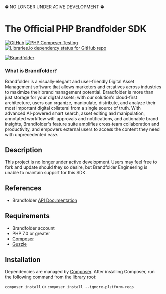 ⛔ NO LONGER UNDER ACIVE DEVELOPMENT ⛔

# The Official PHP Brandfolder SDK

[![GitHub](https://img.shields.io/github/license/brandfolder/brandfolder-sdk-php)](https://github.com/brandfolder/brandfolder-sdk-php/blob/master/LICENSE)
[![PHP Composer Testing](https://github.com/brandfolder/brandfolder-sdk-php/workflows/PHP%20Composer%20Testing/badge.svg)](https://github.com/brandfolder/brandfolder-sdk-php/actions?query=workflow%3A%22PHP+Composer+Testing%22)
[![Libraries.io dependency status for GitHub repo](https://img.shields.io/librariesio/github/brandfolder/brandfolder-sdk-php)](https://packagist.org/packages/brandfolder/brandfolder-sdk-php)

[![Brandfolder](https://cdn.brandfolder.io/YUHW9ZNT/as/znoqr595/Primary_Brandfolder_Logo.png?width=400)](https://brandfolder.com)

### What is Brandfolder?

Brandfolder is a visually-elegant and user-friendly Digital Asset Management software that allows marketers and creatives across industries to maximize their brand management potential. Brandfolder is more than just storage for your digital assets; with our solution's cloud-first architecture, users can organize, manipulate, distribute, and analyze their most important digital collateral from a single source of truth. With advanced AI-powered smart search, asset editing and manipulation, annotated workflow with approvals and notifications, and actionable brand insights, Brandfolder's feature suite amplifies cross-team collaboration and productivity, and empowers external users to access the content they need with unprecedented ease.

## Description

This project is no longer under active development. Users may feel free to fork and update should they so desire, but Brandfolder Engineering is unable to maintain support for this SDK.

## References

- Brandfolder [API Documentation](https://developers.brandfolder.com)

## Requirements

- Brandfolder account
- PHP 7.0 or greater
- [Composer](https://getcomposer.org)
- [Guzzle](https://github.com/guzzle/guzzle)

## Installation

Dependencies are managed by [Composer](https://getcomposer.org). After
installing Composer, run the following command from the library root:

`composer install`
or
`composer install --ignore-platform-reqs`
